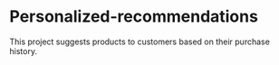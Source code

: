 # Personalized-recommendations
This project suggests products to customers based on their purchase history.
